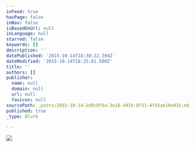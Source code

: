 ```yaml
---
inFeed: true
hasPage: false
inNav: false
isBasedOnUrl: null
inLanguage: null
starred: false
keywords: []
description: ''
datePublished: '2015-10-14T18:30:22.394Z'
dateModified: '2015-10-14T18:25:01.500Z'
title: ''
authors: []
publisher:
  name: null
  domain: null
  url: null
  favicon: null
sourcePath: _posts/2015-10-14-2d9c8f9a-3e16-441b-8f31-4fd3ae10e915.md
published: true
_type: Blurb

---
```

![](https://the-grid-user-content.s3-us-west-2.amazonaws.com/45351cb2-2458-496a-ba7a-f914622aa3a8.jpg)